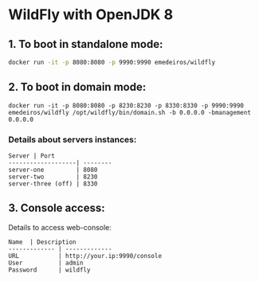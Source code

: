 #  WildFly with OpenJDK 8

## 1. To boot in standalone mode:

```sh
docker run -it -p 8080:8080 -p 9990:9990 emedeiros/wildfly
```

## 2. To boot in domain mode:

```
docker run -it -p 8080:8080 -p 8230:8230 -p 8330:8330 -p 9990:9990 emedeiros/wildfly /opt/wildfly/bin/domain.sh -b 0.0.0.0 -bmanagement 0.0.0.0
```

### Details about servers instances:

```
Server | Port
-------------------| --------
server-one         | 8080
server-two         | 8230
server-three (off) | 8330
```

## 3. Console access:

Details to access web-console:

```
Name  | Description
------------- | -------------
URL           | http://your.ip:9990/console
User          | admin
Password      | wildfly
```
